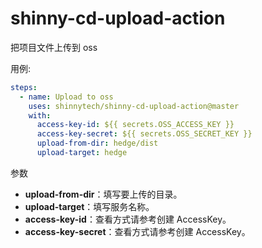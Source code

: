 # shinny-cd-upload-action

把项目文件上传到 oss


用例:

```yaml
steps:
  - name: Upload to oss
    uses: shinnytech/shinny-cd-upload-action@master
    with:
      access-key-id: ${{ secrets.OSS_ACCESS_KEY }}
      access-key-secret: ${{ secrets.OSS_SECRET_KEY }}
      upload-from-dir: hedge/dist
      upload-target: hedge
```


参数

- **upload-from-dir**：填写要上传的目录。
- **upload-target**：填写服务名称。
- **access-key-id**：查看方式请参考创建 AccessKey。
- **access-key-secret**：查看方式请参考创建 AccessKey。

